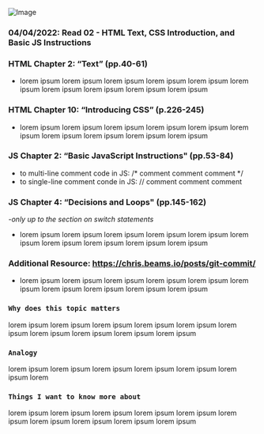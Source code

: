![Image](https://images.unsplash.com/photo-1507721999472-8ed4421c4af2?ixlib=rb-1.2.1&ixid=MnwxMjA3fDB8MHxwaG90by1wYWdlfHx8fGVufDB8fHx8&auto=format&fit=crop&w=480&q=80)

### 04/04/2022: Read 02 - HTML Text, CSS Introduction, and Basic JS Instructions

### HTML Chapter 2: “Text” (pp.40-61)
  * lorem ipsum lorem ipsum lorem ipsum lorem ipsum lorem ipsum lorem ipsum lorem ipsum lorem ipsum lorem ipsum lorem ipsum 

### HTML Chapter 10: “Introducing CSS” (p.226-245)

  * lorem ipsum lorem ipsum lorem ipsum lorem ipsum lorem ipsum lorem ipsum lorem ipsum lorem ipsum lorem ipsum lorem ipsum 
 
### JS Chapter 2: “Basic JavaScript Instructions" (pp.53-84)

  * to multi-line comment code in JS:  /* comment comment comment */
  * to single-line comment conde in JS:  // comment comment comment
  
### JS Chapter 4: “Decisions and Loops" (pp.145-162) 
*-only up to the section on switch statements*
  * lorem ipsum lorem ipsum lorem ipsum lorem ipsum lorem ipsum lorem ipsum lorem ipsum lorem ipsum lorem ipsum lorem ipsum 
  
### Additional Resource: https://chris.beams.io/posts/git-commit/
  * lorem ipsum lorem ipsum lorem ipsum lorem ipsum lorem ipsum lorem ipsum lorem ipsum lorem ipsum lorem ipsum lorem ipsum 
  
### `Why does this topic matters`
lorem ipsum lorem ipsum lorem ipsum lorem ipsum lorem ipsum lorem ipsum lorem ipsum lorem ipsum lorem ipsum lorem ipsum 
  
### `Analogy `
lorem ipsum lorem ipsum lorem ipsum lorem ipsum lorem ipsum lorem ipsum lorem
      
### `Things I want to know more about`
lorem ipsum lorem ipsum lorem ipsum lorem ipsum lorem ipsum lorem ipsum lorem ipsum lorem ipsum lorem ipsum lorem ipsum 
